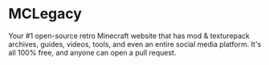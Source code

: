 # MCLegacy

Your #1 open-source retro Minecraft website that has mod & texturepack archives, guides, videos, tools, and even an entire social media platform. It's all 100% free, and anyone can open a pull request. 
